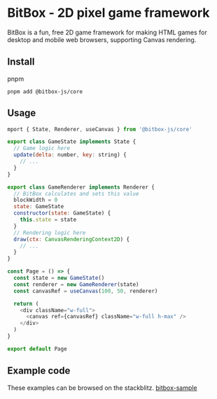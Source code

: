 # BitBox - 2D pixel game framework
BitBox is a fun, free 2D game framework for making HTML games for desktop and mobile web browsers, supporting Canvas rendering.

## Install
pnpm
```
pnpm add @bitbox-js/core
```

## Usage

```js
mport { State, Renderer, useCanvas } from '@bitbox-js/core'

export class GameState implements State {
  // Game logic here
  update(delta: number, key: string) {
    // ...
  }
}

export class GameRenderer implements Renderer {
  // BitBox calculates and sets this value
  blockWidth = 0
  state: GameState
  constructor(state: GameState) {
    this.state = state
  }
  // Rendering logic here
  draw(ctx: CanvasRenderingContext2D) {
    // ...
  }
}

const Page = () => {
  const state = new GameState()
  const renderer = new GameRenderer(state)
  const canvasRef = useCanvas(100, 50, renderer)

  return (
    <div className="w-full">
      <canvas ref={canvasRef} className="w-full h-max" />
    </div>
  )
}

export default Page
```

## Example code
These examples can be browsed on the stackblitz.
[bitbox-sample](https://stackblitz.com/edit/bitbox-sample)
